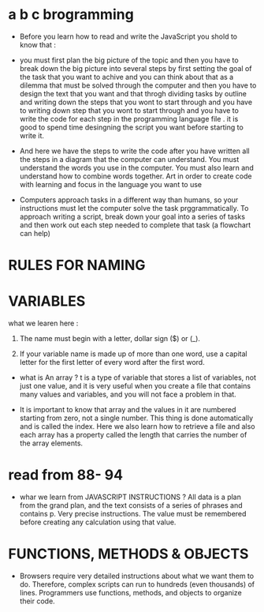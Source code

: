
# a b c brogramming 

 * Before you learn how to read and write the JavaScript you shold to know that :



 * you must first plan the big picture of the topic and then you have to break down the big picture into several steps by first setting the goal of the task that you want to achive and you can think about that as a dilemma  that must be solved through the computer and then you have to design the text that you want and that throgh dividing tasks by outline and writing down the steps that you wont to start through and you have to writing down step that you wont to start through and you have to write the code for each step in the programming language file . it is good to spend time desingning the script you want before starting to write it.


* And here we have the steps to write the code after you have written all the steps in a diagram that the computer can understand. You must understand the words you use in the computer. You must also learn and understand how to combine words together. Art in order to create code with learning and focus in the language you want to use


* Computers approach tasks in a different way than
humans, so your instructions must let the computer
solve the task prggrammatically.
To approach writing a script, break down your goal into
a series of tasks and then work out each step needed
to complete that task (a flowchart can help)


# RULES FOR NAMING
# VARIABLES


what we learen here : 

1. The name must begin with
a letter, dollar sign ($) or (_). 

2. If your variable name is made
up of more than one word, use a
capital letter for the first letter of
every word after the first word.

* what is An array ?
t is a type of variable that stores a list of variables, not just one value, and it is very useful when you create a file that contains many values ​​and variables, and you will not face a problem in that.

* It is important to know that array and the values ​​in it are numbered starting from zero, not a single number. This thing is done automatically and is called the index. Here we also learn how to retrieve a file and also each array has a property called the length that carries the number of the array elements. 


# read from 88- 94 

 * whar we learn from JAVASCRIPT INSTRUCTIONS ? 
 All data is a plan from the grand plan, and the text consists of a series of phrases and contains p. Very precise instructions. The value must be remembered before creating any calculation using that value.

  # FUNCTIONS, METHODS & OBJECTS 

   * Browsers require very detailed instructions about what
we want them to do. Therefore, complex scripts can run
to hundreds (even thousands) of lines. Programmers use
functions, methods, and objects to organize their code.
















